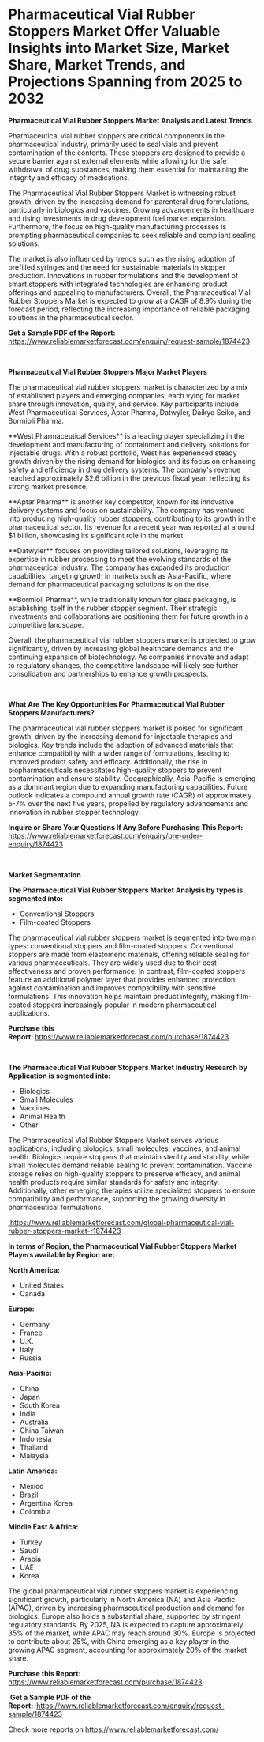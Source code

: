 <p><h1>Pharmaceutical Vial Rubber Stoppers Market Offer Valuable Insights into Market Size, Market Share, Market Trends, and Projections Spanning from 2025 to 2032</h1></p><p><strong>Pharmaceutical Vial Rubber Stoppers Market Analysis and Latest Trends</strong></p>
<p><p>Pharmaceutical vial rubber stoppers are critical components in the pharmaceutical industry, primarily used to seal vials and prevent contamination of the contents. These stoppers are designed to provide a secure barrier against external elements while allowing for the safe withdrawal of drug substances, making them essential for maintaining the integrity and efficacy of medications.</p><p>The Pharmaceutical Vial Rubber Stoppers Market is witnessing robust growth, driven by the increasing demand for parenteral drug formulations, particularly in biologics and vaccines. Growing advancements in healthcare and rising investments in drug development fuel market expansion. Furthermore, the focus on high-quality manufacturing processes is prompting pharmaceutical companies to seek reliable and compliant sealing solutions.</p><p>The market is also influenced by trends such as the rising adoption of prefilled syringes and the need for sustainable materials in stopper production. Innovations in rubber formulations and the development of smart stoppers with integrated technologies are enhancing product offerings and appealing to manufacturers. Overall, the Pharmaceutical Vial Rubber Stoppers Market is expected to grow at a CAGR of 8.9% during the forecast period, reflecting the increasing importance of reliable packaging solutions in the pharmaceutical sector.</p></p>
<p><strong>Get a Sample PDF of the Report:&nbsp;</strong> <a href="https://www.reliablemarketforecast.com/enquiry/request-sample/1874423?utm_campaign=2308&utm_medium=2&utm_source=Github&utm_content=ia&utm_term=08032025&utm_id=pharmaceutical-vial-rubber-stoppers">https://www.reliablemarketforecast.com/enquiry/request-sample/1874423</a></p>
<p>&nbsp;</p>
<p><strong>Pharmaceutical Vial Rubber Stoppers Major Market Players</strong></p>
<p><p>The pharmaceutical vial rubber stoppers market is characterized by a mix of established players and emerging companies, each vying for market share through innovation, quality, and service. Key participants include West Pharmaceutical Services, Aptar Pharma, Datwyler, Daikyo Seiko, and Bormioli Pharma.</p><p>**West Pharmaceutical Services** is a leading player specializing in the development and manufacturing of containment and delivery solutions for injectable drugs. With a robust portfolio, West has experienced steady growth driven by the rising demand for biologics and its focus on enhancing safety and efficiency in drug delivery systems. The company's revenue reached approximately $2.6 billion in the previous fiscal year, reflecting its strong market presence.</p><p>**Aptar Pharma** is another key competitor, known for its innovative delivery systems and focus on sustainability. The company has ventured into producing high-quality rubber stoppers, contributing to its growth in the pharmaceutical sector. Its revenue for a recent year was reported at around $1 billion, showcasing its significant role in the market.</p><p>**Datwyler** focuses on providing tailored solutions, leveraging its expertise in rubber processing to meet the evolving standards of the pharmaceutical industry. The company has expanded its production capabilities, targeting growth in markets such as Asia-Pacific, where demand for pharmaceutical packaging solutions is on the rise.</p><p>**Bormioli Pharma**, while traditionally known for glass packaging, is establishing itself in the rubber stopper segment. Their strategic investments and collaborations are positioning them for future growth in a competitive landscape.</p><p>Overall, the pharmaceutical vial rubber stoppers market is projected to grow significantly, driven by increasing global healthcare demands and the continuing expansion of biotechnology. As companies innovate and adapt to regulatory changes, the competitive landscape will likely see further consolidation and partnerships to enhance growth prospects.</p></p>
<p>&nbsp;</p>
<p><strong>What Are The Key Opportunities For Pharmaceutical Vial Rubber Stoppers Manufacturers?</strong></p>
<p><p>The pharmaceutical vial rubber stoppers market is poised for significant growth, driven by the increasing demand for injectable therapies and biologics. Key trends include the adoption of advanced materials that enhance compatibility with a wider range of formulations, leading to improved product safety and efficacy. Additionally, the rise in biopharmaceuticals necessitates high-quality stoppers to prevent contamination and ensure stability. Geographically, Asia-Pacific is emerging as a dominant region due to expanding manufacturing capabilities. Future outlook indicates a compound annual growth rate (CAGR) of approximately 5-7% over the next five years, propelled by regulatory advancements and innovation in rubber stopper technology.</p></p>
<p><strong>Inquire or Share Your Questions If Any Before Purchasing This Report:</strong> <a href="https://www.reliablemarketforecast.com/enquiry/pre-order-enquiry/1874423?utm_campaign=2308&utm_medium=2&utm_source=Github&utm_content=ia&utm_term=08032025&utm_id=pharmaceutical-vial-rubber-stoppers">https://www.reliablemarketforecast.com/enquiry/pre-order-enquiry/1874423</a></p>
<p>&nbsp;</p>
<p><strong>Market Segmentation</strong></p>
<p><strong>The Pharmaceutical Vial Rubber Stoppers Market Analysis by types is segmented into:</strong></p>
<p><ul><li>Conventional Stoppers</li><li>Film-coated Stoppers</li></ul></p>
<p><p>The pharmaceutical vial rubber stoppers market is segmented into two main types: conventional stoppers and film-coated stoppers. Conventional stoppers are made from elastomeric materials, offering reliable sealing for various pharmaceuticals. They are widely used due to their cost-effectiveness and proven performance. In contrast, film-coated stoppers feature an additional polymer layer that provides enhanced protection against contamination and improves compatibility with sensitive formulations. This innovation helps maintain product integrity, making film-coated stoppers increasingly popular in modern pharmaceutical applications.</p></p>
<p><strong>Purchase this Report:&nbsp;</strong><a href="https://www.reliablemarketforecast.com/purchase/1874423?utm_campaign=2308&utm_medium=2&utm_source=Github&utm_content=ia&utm_term=08032025&utm_id=pharmaceutical-vial-rubber-stoppers">https://www.reliablemarketforecast.com/purchase/1874423</a></p>
<p>&nbsp;</p>
<p><strong>The Pharmaceutical Vial Rubber Stoppers Market Industry Research by Application is segmented into:</strong></p>
<p><ul><li>Biologics</li><li>Small Molecules</li><li>Vaccines</li><li>Animal Health</li><li>Other</li></ul></p>
<p><p>The Pharmaceutical Vial Rubber Stoppers Market serves various applications, including biologics, small molecules, vaccines, and animal health. Biologics require stoppers that maintain sterility and stability, while small molecules demand reliable sealing to prevent contamination. Vaccine storage relies on high-quality stoppers to preserve efficacy, and animal health products require similar standards for safety and integrity. Additionally, other emerging therapies utilize specialized stoppers to ensure compatibility and performance, supporting the growing diversity in pharmaceutical formulations.</p></p>
<p><a href="https://www.reliablemarketforecast.com/global-pharmaceutical-vial-rubber-stoppers-market-r1874423?utm_campaign=2308&utm_medium=2&utm_source=Github&utm_content=ia&utm_term=08032025&utm_id=pharmaceutical-vial-rubber-stoppers">&nbsp;https://www.reliablemarketforecast.com/global-pharmaceutical-vial-rubber-stoppers-market-r1874423</a></p>
<p><strong>In terms of Region, the Pharmaceutical Vial Rubber Stoppers Market Players available by Region are:</strong></p>
<p>
    <p> <strong> North America: </strong>
        <ul>
            <li>United States</li>
            <li>Canada</li>
        </ul>
        </p> 
    <p> <strong> Europe: </strong>
        <ul>
            <li>Germany</li>
            <li>France</li>
            <li>U.K.</li>
            <li>Italy</li>
            <li>Russia</li>
        </ul>
        </p> 
    <p> <strong> Asia-Pacific: </strong>
        <ul>
            <li>China</li>
            <li>Japan</li>
            <li>South Korea</li>
            <li>India</li>
            <li>Australia</li>
            <li>China Taiwan</li>
            <li>Indonesia</li>
            <li>Thailand</li>
            <li>Malaysia</li>
        </ul>
        </p> 
    <p> <strong> Latin America: </strong>
        <ul>
            <li>Mexico</li>
            <li>Brazil</li>
            <li>Argentina Korea</li>
            <li>Colombia</li>
        </ul>
        </p> 
    <p> <strong> Middle East & Africa: </strong>
        <ul>
            <li>Turkey</li>
            <li>Saudi</li>
            <li>Arabia</li>
            <li>UAE</li>
            <li>Korea</li>
        </ul>
    </p>
    </p>
<p><p>The global pharmaceutical vial rubber stoppers market is experiencing significant growth, particularly in North America (NA) and Asia Pacific (APAC), driven by increasing pharmaceutical production and demand for biologics. Europe also holds a substantial share, supported by stringent regulatory standards. By 2025, NA is expected to capture approximately 35% of the market, while APAC may reach around 30%. Europe is projected to contribute about 25%, with China emerging as a key player in the growing APAC segment, accounting for approximately 20% of the market share.</p></p>
<p><strong>Purchase this Report: </strong><a href="https://www.reliablemarketforecast.com/purchase/1874423?utm_campaign=2308&utm_medium=2&utm_source=Github&utm_content=ia&utm_term=08032025&utm_id=pharmaceutical-vial-rubber-stoppers">https://www.reliablemarketforecast.com/purchase/1874423</a></p>
<p>&nbsp;<strong>Get a Sample PDF of the Report:&nbsp;&nbsp;</strong><a href="https://www.reliablemarketforecast.com/enquiry/request-sample/1874423?utm_campaign=2308&utm_medium=2&utm_source=Github&utm_content=ia&utm_term=08032025&utm_id=pharmaceutical-vial-rubber-stoppers">https://www.reliablemarketforecast.com/enquiry/request-sample/1874423</a></p>
<p><strong></strong></p>
<p>Check more reports on <a href="https://www.reliablemarketforecast.com/?utm_campaign=2308&utm_medium=2&utm_source=Github&utm_content=ia&utm_term=08032025&utm_id=pharmaceutical-vial-rubber-stoppers">https://www.reliablemarketforecast.com/</a></p>